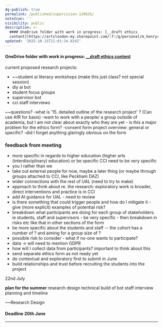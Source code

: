 ```yaml
---
dg-publish: true
permalink: /published/supervision-120625/
noteIcon: ''
visibility: public
description: >-
  #### OneDrive folder with work in progress: [__draft ethics
  content](https://artslondon-my.sharepoint.com/:f:/g/personal/m_henryrichards_arts_ac_uk/En2EC8QI9MJL
updated: '2025-10-15T21:01:34.024Z'
---
```


#### OneDrive folder with work in progress: [__draft ethics content](https://artslondon-my.sharepoint.com/:f:/g/personal/m_henryrichards_arts_ac_uk/En2EC8QI9MJLgIjr0UpgeJIB6qSr5UVXAFgrtSByi_9iMA?e=1cmR92)
current proposed research projects: 
- ~~student ai literacy workshops (make this just class? not special session)
- diy ai bot
- student focus groups
- supervisor bot 
- cci staff interviews 

~~questions?
-what is '15. detailed outline of the research project' ? (Can use AfR for basis)
-want to work with a people/ a group outside of academia, but I am not clear about exactly who they are yet - is this a major problem for the ethics form? 
-consent form project overview: general or specific?
-did I forget anything glaringly obvious on the form

### feedback from meeting

- more specific in regards to higher education (higher arts (interdisciplinary) education) or be specific CCI need to be very specific 
- you I rather than we
- take out external people for now, maybe a later thing (or maybe through groups attached to CCI, like Peckham DAZ)
- wider connections with the rest of UAL (need to try to make)
- approach to think about re. the research: exploratory work is broader, direct interventions and practice is in CCI
- add AI guidance for UAL - need to review 
- is there something that could trigger people and how do I mitigate it - give (more explicit) examples of potential risk?
- breakdown what participants are doing for each group of stakeholders. ie students, staff and supervisors - be very specific - then breakdown in risks etc like that in other sections of the form 
- be more specific about the students and staff  -- the cohort has a number of ? and aiming for a group size of ?
- possible risk to consider - what if no-one wants to participate?
- data -> will need to mention GDPR 
- how will I collect data from participants? important to think about this 
- send separate ethics form as not ready yet
- do contextual and exploratory first to submit in June
- build relationships and trust before recruiting the students into the project



22nd July

**plan for the summer**
research design
technical build of bot
staff interview planning and timeline 



~~Research Design

#### Deadline 20th June

---

<!-- 
~ [[published/ethics\|Ethics]] draft text 

**Tips for a good ethics application**

- Consider ethical implications at project design stage

- Factor-in sufficient time to gain all required approvals
	- Apply 3-6 months in advance of planned activity
	- Remember…clock stops while response to queries awaited from applicant

- Seek supervisor input for good quality application

- Supporting documentation must be good quality and appropriate
	- Protocol
	- Recruitment material
	- Participant information and consent documentation
	- Indicative topic guide for interview or survey questions

__Other considerations

- Debrief for participants
	- Signposting to additional information or support, if needed

- Recruitment – gatekeepers?

- Information to participants

- Consent process: appropriate to participant population

- Data management planning – UK GDPR and DPA

- Use of internet or social media in research ==??

- Involving young and vulnerable participants

- Applying research ethics in an international context -->
